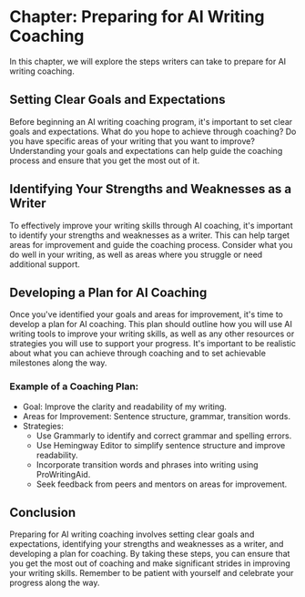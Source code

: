 Chapter: Preparing for AI Writing Coaching
==========================================

In this chapter, we will explore the steps writers can take to prepare for AI writing coaching.

Setting Clear Goals and Expectations
------------------------------------

Before beginning an AI writing coaching program, it's important to set clear goals and expectations. What do you hope to achieve through coaching? Do you have specific areas of your writing that you want to improve? Understanding your goals and expectations can help guide the coaching process and ensure that you get the most out of it.

Identifying Your Strengths and Weaknesses as a Writer
-----------------------------------------------------

To effectively improve your writing skills through AI coaching, it's important to identify your strengths and weaknesses as a writer. This can help target areas for improvement and guide the coaching process. Consider what you do well in your writing, as well as areas where you struggle or need additional support.

Developing a Plan for AI Coaching
---------------------------------

Once you've identified your goals and areas for improvement, it's time to develop a plan for AI coaching. This plan should outline how you will use AI writing tools to improve your writing skills, as well as any other resources or strategies you will use to support your progress. It's important to be realistic about what you can achieve through coaching and to set achievable milestones along the way.

### Example of a Coaching Plan:

* Goal: Improve the clarity and readability of my writing.
* Areas for Improvement: Sentence structure, grammar, transition words.
* Strategies:
  * Use Grammarly to identify and correct grammar and spelling errors.
  * Use Hemingway Editor to simplify sentence structure and improve readability.
  * Incorporate transition words and phrases into writing using ProWritingAid.
  * Seek feedback from peers and mentors on areas for improvement.

Conclusion
----------

Preparing for AI writing coaching involves setting clear goals and expectations, identifying your strengths and weaknesses as a writer, and developing a plan for coaching. By taking these steps, you can ensure that you get the most out of coaching and make significant strides in improving your writing skills. Remember to be patient with yourself and celebrate your progress along the way.

